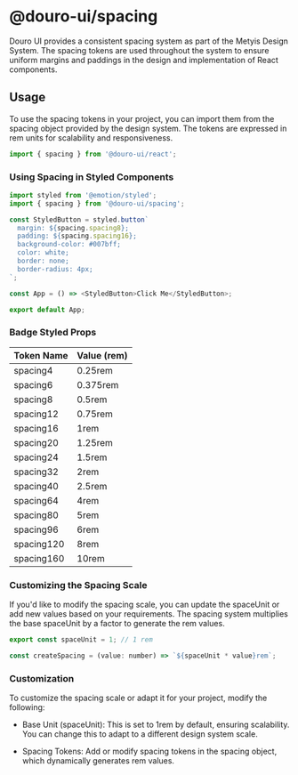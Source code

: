 # @douro-ui/spacing

Douro UI provides a consistent spacing system as part of the Metyis Design System. The spacing tokens are used throughout the system to ensure uniform margins and paddings in the design and implementation of React components.

## Usage

To use the spacing tokens in your project, you can import them from the spacing object provided by the design system. The tokens are expressed in rem units for scalability and responsiveness.

```js
import { spacing } from '@douro-ui/react';
```

### Using Spacing in Styled Components

```js
import styled from '@emotion/styled';
import { spacing } from '@douro-ui/spacing';

const StyledButton = styled.button`
  margin: ${spacing.spacing8};
  padding: ${spacing.spacing16};
  background-color: #007bff;
  color: white;
  border: none;
  border-radius: 4px;
`;

const App = () => <StyledButton>Click Me</StyledButton>;

export default App;
```

### Badge Styled Props

| Token Name | Value (rem) |
| ---------- | ----------- |
| spacing4   | 0.25rem     |
| spacing6   | 0.375rem    |
| spacing8   | 0.5rem      |
| spacing12  | 0.75rem     |
| spacing16  | 1rem        |
| spacing20  | 1.25rem     |
| spacing24  | 1.5rem      |
| spacing32  | 2rem        |
| spacing40  | 2.5rem      |
| spacing64  | 4rem        |
| spacing80  | 5rem        |
| spacing96  | 6rem        |
| spacing120 | 8rem        |
| spacing160 | 10rem       |

### Customizing the Spacing Scale

If you'd like to modify the spacing scale, you can update the spaceUnit or add new values based on your requirements. The spacing system multiplies the base spaceUnit by a factor to generate the rem values.

```js
export const spaceUnit = 1; // 1 rem

const createSpacing = (value: number) => `${spaceUnit * value}rem`;
```

### Customization

To customize the spacing scale or adapt it for your project, modify the following:

- Base Unit (spaceUnit): This is set to 1rem by default, ensuring scalability. You can change this to adapt to a different design system scale.

- Spacing Tokens: Add or modify spacing tokens in the spacing object, which dynamically generates rem values.
